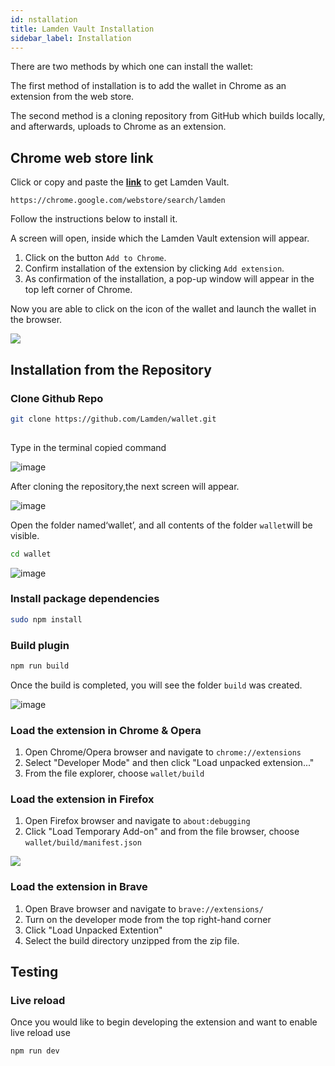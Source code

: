 ```yaml
---
id: nstallation
title: Lamden Vault Installation
sidebar_label: Installation
---
```

 
There are two methods by which one can install the wallet:
 
The first method of installation is to add the wallet in Chrome as an extension from the web store.
 
The second method is a cloning repository from GitHub which builds locally, and afterwards, uploads to Chrome as an extension.
 
## Chrome web store link
 
Click or copy and paste the **[link](https://chrome.google.com/webstore/search/lamden)** to get Lamden Vault.
 
```
https://chrome.google.com/webstore/search/lamden
```
 
Follow the instructions below to install it.
 
A screen will open, inside which the Lamden Vault extension will appear. 
 
1. Click on the button `Add to Chrome`.
2. Confirm installation of the extension by clicking `Add extension`.
3. As confirmation of the installation, a pop-up window will appear in the top left corner of  Chrome.
 
Now you are able to click on the icon of the wallet and launch the wallet in the browser. 
 
![](/img/wallet/chrome_wallet_installation.gif)
 
## Installation from the Repository
 
### Clone Github Repo
 
```bash
git clone https://github.com/Lamden/wallet.git
 
```
Type in the terminal copied command
 
![image](/img/wallet/1._Step_wallet.png)
 
After cloning the repository,the next screen will appear.
 
![image](/img/wallet/2._Step_-_wallet.png)
 
Open the folder named‘wallet’, and all contents of the folder `wallet`will be visible.
 
```bash
cd wallet
```
 
![image](/img/wallet/3._Step-wallet.png)
 
 
### Install package dependencies
 
```bash
sudo npm install
```
 
### Build plugin
 
```bash
npm run build
```
Once the build is completed, you will see the folder `build` was created.
 
![image](/img/wallet/4._Step_-_wallet.png)
 
### Load the extension in Chrome & Opera
1. Open Chrome/Opera browser and navigate to `chrome://extensions`
2. Select "Developer Mode" and then click "Load unpacked extension..."
3. From the file explorer, choose `wallet/build`
 
### Load the extension in Firefox
1. Open Firefox browser and navigate to `about:debugging`
2. Click "Load Temporary Add-on" and from the file browser, choose `wallet/build/manifest.json`
 
![](/img/wallet/wallet_installation_firefox.gif)
 
### Load the extension in Brave
1. Open Brave browser and navigate to `brave://extensions/`
2. Turn on the developer mode from the top right-hand corner
3. Click "Load Unpacked Extention"
4. Select the build directory unzipped from the zip file.
 
## Testing
### Live reload
Once you would like to begin  developing the extension and want to enable live reload use
 
```bash
npm run dev
```
